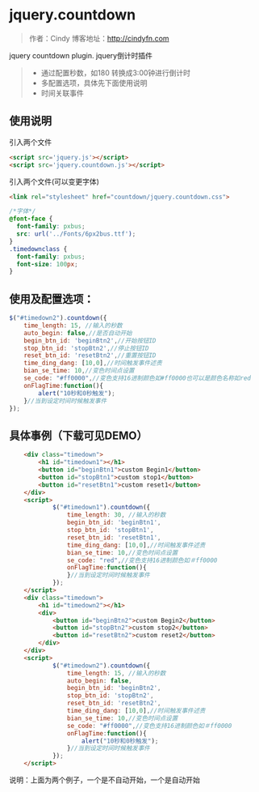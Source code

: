 jquery.countdown
================
>	作者：Cindy  博客地址：http://cindyfn.com


jquery countdown plugin. jquery倒计时插件
>	*	通过配置秒数，如180 转换成3:00钟进行倒计时
>	*	多配置选项，具体先下面使用说明
>	*	时间关联事件


使用说明
---------------
引入两个文件
```html
<script src='jquery.js'></script>
<script src='jquery.countdown.js'></script>
```

引入两个文件(可以变更字体)
```html
<link rel="stylesheet" href="countdown/jquery.countdown.css">
```
```css
/*字体*/
@font-face { 
  font-family: pxbus; 
  src: url('../Fonts/6px2bus.ttf'); 
} 
.timedownclass { 
  font-family: pxbus; 
  font-size: 100px; 
}
```
使用及配置选项：
----------------
```javascript
$("#timedown2").countdown({
	time_length: 15, //输入的秒数
	auto_begin: false,//是否自动开始
    begin_btn_id: 'beginBtn2',//开始按钮ID
    stop_btn_id: 'stopBtn2',//停止按钮ID
    reset_btn_id: 'resetBtn2',//重置按钮ID
    time_ding_dang: [10,0],//时间触发事件述责
    bian_se_time: 10,//变色时间点设置
    se_code: "#ff0000",//变色支持16进制颜色如#ff0000也可以是颜色名称如red
    onFlagTime:function(){
        alert("10秒和0秒触发");
    }//当到设定时间时候触发事件
});
```

具体事例（下载可见DEMO）
-------------------
```html
	<div class="timedown">
		<h1 id="timedown1"></h1>
		<button id="beginBtn1">custom Begin1</button>
		<button id="stopBtn1">custom stop1</button>
		<button id="resetBtn1">custom reset1</button>
	</div>
	<script>
			$("#timedown1").countdown({
				time_length: 30, //输入的秒数
                begin_btn_id: 'beginBtn1',
                stop_btn_id: 'stopBtn1',
                reset_btn_id: 'resetBtn1',
                time_ding_dang: [10,0],//时间触发事件述责
                bian_se_time: 10,//变色时间点设置
                se_code: "red",//变色支持16进制颜色如＃ff0000
                onFlagTime:function(){
                }//当到设定时间时候触发事件
			});
	</script>
	<div class="timedown">
		<h1 id="timedown2"></h1>
		<div>
			<button id="beginBtn2">custom Begin2</button>
			<button id="stopBtn2">custom stop2</button>
			<button id="resetBtn2">custom reset2</button>
		</div>
	</div>
	<script>
			$("#timedown2").countdown({
				time_length: 15, //输入的秒数
				auto_begin: false,
                begin_btn_id: 'beginBtn2',
                stop_btn_id: 'stopBtn2',
                reset_btn_id: 'resetBtn2',
                time_ding_dang: [10,0],//时间触发事件述责
                bian_se_time: 10,//变色时间点设置
                se_code: "#ff0000",//变色支持16进制颜色如＃ff0000
                onFlagTime:function(){
                	alert("10秒和0秒触发");
                }//当到设定时间时候触发事件
			});
	</script>
```
说明：上面为两个例子，一个是不自动开始，一个是自动开始



